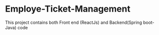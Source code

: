 # Employe-Ticket-Management
This project contains both Front end (ReactJs) and Backend(Spring boot-Java) code
